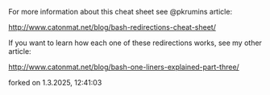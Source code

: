 For more information about this cheat sheet see @pkrumins article:

http://www.catonmat.net/blog/bash-redirections-cheat-sheet/

If you want to learn how each one of these redirections works, see my other article:

http://www.catonmat.net/blog/bash-one-liners-explained-part-three/

forked on 1.3.2025, 12:41:03
